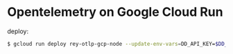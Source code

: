 # Opentelemetry on Google Cloud Run

deploy:

```bash
$ gcloud run deploy rey-otlp-gcp-node --update-env-vars=DD_API_KEY=$DD_API_KEY --allow-unauthenticated --source .
```
